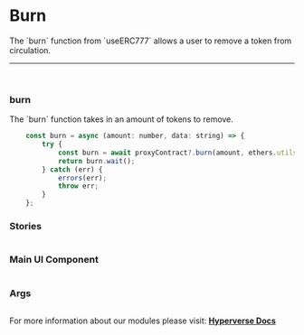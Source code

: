 # Burn

<p> The `burn` function from `useERC777` allows a user to remove a token from circulation. </p>

---

<br>

### burn

<p> The `burn` function takes in an amount of tokens to remove. </p>

```jsx
	const burn = async (amount: number, data: string) => {
		try {
			const burn = await proxyContract?.burn(amount, ethers.utils.formatBytes32String(data));
			return burn.wait();
		} catch (err) {
			errors(err);
			throw err;
		}
	};
```

### Stories

```jsx

```

### Main UI Component

```jsx

```

### Args

```jsx

```

For more information about our modules please visit: [**Hyperverse Docs**](docs.hyperverse.dev)
